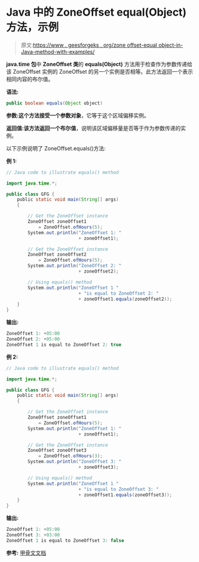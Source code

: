 # Java 中的 ZoneOffset equal(Object)方法，示例

> 原文:[https://www . geesforgeks . org/zone offset-equal object-in-Java-method-with-examples/](https://www.geeksforgeeks.org/zoneoffset-equalobject-method-in-java-with-examples/)

**java.time 包**中 **ZoneOffset 类**的 **equals(Object)** 方法用于检查作为参数传递给该 ZoneOffset 实例的 ZoneOffset 的另一个实例是否相等。此方法返回一个表示相同内容的布尔值。

**语法:**

```java
public boolean equals(Object object)

```

**参数:**这个方法接受一个参数**对象**，它等于这个区域偏移实例。

**返回值:**该方法返回一个**布尔值**，说明该区域偏移量是否等于作为参数传递的实例。

以下示例说明了 ZoneOffset.equals()方法:

**例 1:**

```java
// Java code to illustrate equals() method

import java.time.*;

public class GFG {
    public static void main(String[] args)
    {

        // Get the ZoneOffset instance
        ZoneOffset zoneOffset1
            = ZoneOffset.ofHours(5);
        System.out.println("ZoneOffset 1: "
                           + zoneOffset1);

        // Get the ZoneOffset instance
        ZoneOffset zoneOffset2
            = ZoneOffset.ofHours(5);
        System.out.println("ZoneOffset 2: "
                           + zoneOffset2);

        // Using equals() method
        System.out.println("ZoneOffset 1 "
                           + "is equal to ZoneOffset 2: "
                           + zoneOffset1.equals(zoneOffset2));
    }
}
```

**输出:**

```java
ZoneOffset 1: +05:00
ZoneOffset 2: +05:00
ZoneOffset 1 is equal to ZoneOffset 2: true

```

**例 2:**

```java
// Java code to illustrate equals() method

import java.time.*;

public class GFG {
    public static void main(String[] args)
    {

        // Get the ZoneOffset instance
        ZoneOffset zoneOffset1
            = ZoneOffset.ofHours(5);
        System.out.println("ZoneOffset 1: "
                           + zoneOffset1);

        // Get the ZoneOffset instance
        ZoneOffset zoneOffset3
            = ZoneOffset.ofHours(3);
        System.out.println("ZoneOffset 3: "
                           + zoneOffset3);

        // Using equals() method
        System.out.println("ZoneOffset 1 "
                           + "is equal to ZoneOffset 3: "
                           + zoneOffset1.equals(zoneOffset3));
    }
}
```

**输出:**

```java
ZoneOffset 1: +05:00
ZoneOffset 3: +03:00
ZoneOffset 1 is equal to ZoneOffset 3: false

```

**参考:** [甲骨文文档](https://docs.oracle.com/javase/9/docs/api/java/time/ZoneOffset.html#equals-java.lang.Object-)